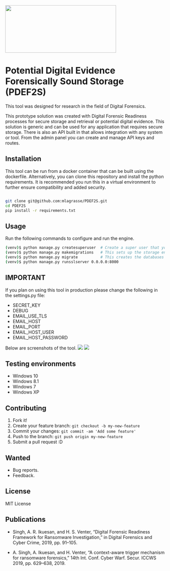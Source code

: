 <img src="https://github.com/mlagrasse/PDEF2S/master/static/assets/img/pdef2s.png" height="150" width="350"/>

# Potential Digital Evidence Forensically Sound Storage (PDEF2S)

This tool was designed for research in the field of Digital Forensics.

This prototype solution was created with Digital Forensic Readiness processes for secure storage and retrieval or potential digital evidence. This solution is generic and can be used for any application  that requires secure storage. There is also an API built in that allows integration with any system or tool. From the admin panel you can create and manage API keys and routes.

## Installation

This tool can be run from a docker container that can be built using the dockerfile. Alternatively, you can clone this repository and install the python requirements. It is recommended you run this in a virtual environment to further ensure compatibility and added security.

```bash

git clone git@github.com:mlagrasse/PDEF2S.git
cd PDEF2S
pip install -r requirements.txt
```

## Usage

Run the following commands to configure and run the engine.

```bash
(venv)$ python manage.py createsuperuser  # Create a super user that you will use as the admin
(venv)$ python manage.py makemigrations   # This sets up the storage engine and databases
(venv)$ python manage.py migrate          # This creates the databases and interfaces
(venv)$ python manage.py runsslserver 0.0.0.0:8000  
```

## IMPORTANT

If you plan on using this tool in production please change the following in the settings.py file:

- SECRET_KEY
- DEBUG
- EMAIL_USE_TLS
- EMAIL_HOST
- EMAIL_PORT
- EMAIL_HOST_USER
- EMAIL_HOST_PASSWORD

Below are screenshots of the tool.
<img src="https://github.com/mlagrasse/PDEF2S/raw/master/static/assets/img/home.png" />
<img src="https://github.com/mlagrasse/PDEF2S/raw/master/static/assets/img/details.png" />

## Testing environments

- Windows 10
- Windows 8.1
- Windows 7
- Windows XP

## Contributing

1. Fork it!
2. Create your feature branch: `git checkout -b my-new-feature`
3. Commit your changes: `git commit -am 'Add some feature'`
4. Push to the branch: `git push origin my-new-feature`
5. Submit a pull request :D

## Wanted

- Bug reports.
- Feedback.

## License

MIT License

## Publications

- Singh, A. R. Ikuesan, and H. S. Venter, “Digital Forensic Readiness Framework for Ransomware Investigation,” in Digital Forensics and Cyber Crime, 2019, pp. 91–105.

- A. Singh, A. Ikuesan, and H. Venter, “A context-aware trigger mechanism for ransomware forensics,” 14th Int. Conf. Cyber Warf. Secur. ICCWS 2019, pp. 629–638, 2019.
